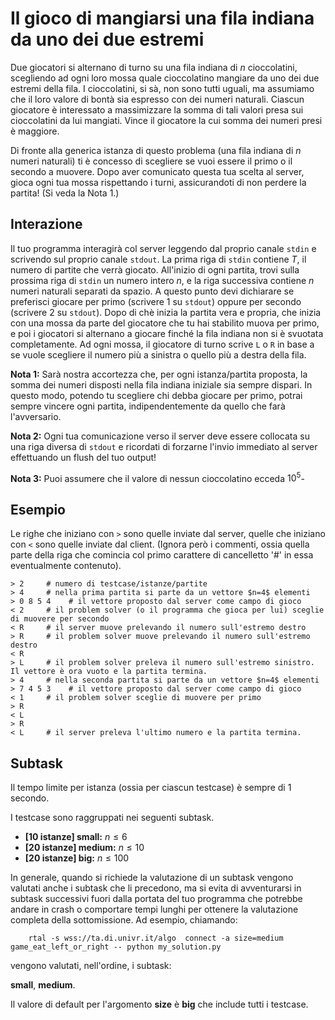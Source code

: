 # Il gioco di mangiarsi una fila indiana da uno dei due estremi

Due giocatori si alternano di turno su una fila indiana di $n$ cioccolatini, scegliendo ad ogni loro mossa quale cioccolatino mangiare da uno dei due estremi della fila. I cioccolatini, si sà, non sono tutti uguali, ma assumiamo che il loro valore di bontà sia espresso con dei numeri naturali. Ciascun giocatore è interessato a massimizzare la somma di tali valori presa sui cioccolatini da lui mangiati. Vince il giocatore la cui somma dei numeri presi è maggiore.

Di fronte alla generica istanza di questo problema (una fila indiana di $n$ numeri naturali) ti è concesso di scegliere se vuoi essere il primo o il secondo a muovere. Dopo aver comunicato questa tua scelta al server, gioca ogni tua mossa rispettando i turni, assicurandoti di non perdere la partita! (Si veda la Nota 1.)


## Interazione
Il tuo programma interagirà col server leggendo dal proprio canale `stdin` e scrivendo sul proprio canale `stdout`.
La prima riga di `stdin` contiene $T$, il numero di partite che verrà giocato.
All'inizio di ogni partita, trovi sulla prossima riga di `stdin` un numero intero $n$, e la riga successiva contiene $n$ numeri naturali separati da spazio.
A questo punto devi dichiarare se preferisci giocare per primo (scrivere $1$ su `stdout`) oppure per secondo (scrivere $2$ su `stdout`). Dopo di chè inizia la partita vera e propria, che inizia con una mossa da parte del giocatore che tu hai stabilito muova per primo, e poi i giocatori si alternano a giocare finché la fila indiana non si è svuotata completamente. Ad ogni mossa, il giocatore di turno scrive `L` o `R` in base a se vuole scegliere il numero più a sinistra o quello più a destra della fila. 

**Nota 1:** Sarà nostra accortezza che, per ogni istanza/partita proposta, la somma dei numeri disposti nella fila indiana iniziale sia sempre dispari. In questo modo, potendo tu scegliere chi debba giocare per primo, potrai sempre vincere ogni partita, indipendentemente da quello che farà l'avversario.

**Nota 2:** Ogni tua comunicazione verso il server deve essere collocata su una riga diversa di `stdout` e ricordati di forzarne l'invio immediato al server effettuando un flush del tuo output! 

**Nota 3:** Puoi assumere che il valore di nessun cioccolatino ecceda $10^5$-

## Esempio

Le righe che iniziano con `>` sono quelle inviate dal server, quelle che iniziano con `<` sono quelle inviate dal client. (Ignora però i commenti, ossia quella parte della riga che comincia col primo carattere di cancelletto '#' in essa eventualmente contenuto). 

```
> 2     # numero di testcase/istanze/partite
> 4     # nella prima partita si parte da un vettore $n=4$ elementi
> 0 8 5 4    # il vettore proposto dal server come campo di gioco
< 2     # il problem solver (o il programma che gioca per lui) sceglie di muovere per secondo
< R     # il server muove prelevando il numero sull'estremo destro
> R     # il problem solver muove prelevando il numero sull'estremo destro
< R
> L     # il problem solver preleva il numero sull'estremo sinistro. Il vettore è ora vuoto e la partita termina.
> 4     # nella seconda partita si parte da un vettore $n=4$ elementi
> 7 4 5 3    # il vettore proposto dal server come campo di gioco
< 1     # il problem solver sceglie di muovere per primo
> R
< L
> R
< L     # il server preleva l'ultimo numero e la partita termina.
```

## Subtask

Il tempo limite per istanza (ossia per ciascun testcase) è sempre di $1$ secondo.

I testcase sono raggruppati nei seguenti subtask.

* **[10 istanze] small:**  $n \leq 6$
* **[20 istanze] medium:** $n \leq 10$
* **[20 istanze] big:**    $n \leq 100$

In generale, quando si richiede la valutazione di un subtask vengono valutati anche i subtask che li precedono, ma si evita di avventurarsi in subtask successivi fuori dalla portata del tuo programma che potrebbe andare in crash o comportare tempi lunghi per ottenere la valutazione completa della sottomissione. Ad esempio, chiamando:

```
    rtal -s wss://ta.di.univr.it/algo  connect -a size=medium  game_eat_left_or_right -- python my_solution.py
```

vengono valutati, nell'ordine, i subtask:

**small**, **medium**.

Il valore di default per l'argomento **size** è **big** che include tutti i testcase.